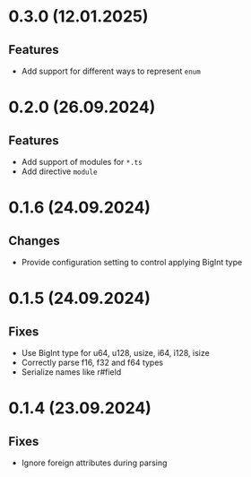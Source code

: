 # 0.3.0 (12.01.2025)

## Features

- Add support for different ways to represent `enum`

# 0.2.0 (26.09.2024)

## Features

- Add support of modules for `*.ts`
- Add directive `module`

# 0.1.6 (24.09.2024)

## Changes

- Provide configuration setting to control applying BigInt type 

# 0.1.5 (24.09.2024)

## Fixes

- Use BigInt type for u64, u128, usize, i64, i128, isize
- Correctly parse f16, f32 and f64 types
- Serialize names like r#field 

# 0.1.4 (23.09.2024)

## Fixes

- Ignore foreign attributes during parsing
